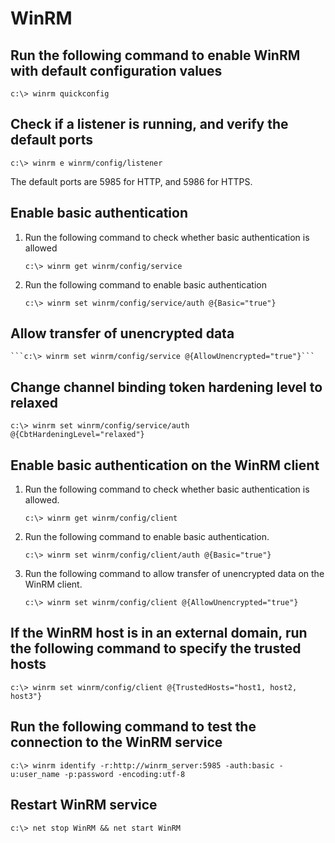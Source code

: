 # WinRM

## Run the following command to enable WinRM with default configuration values

```c:\> winrm quickconfig```

## Check if a listener is running, and verify the default ports

```c:\> winrm e winrm/config/listener```

The default ports are 5985 for HTTP, and 5986 for HTTPS.

## Enable basic authentication

1. Run the following command to check whether basic authentication is allowed

    ```c:\> winrm get winrm/config/service```

2. Run the following command to enable basic authentication

    ```c:\> winrm set winrm/config/service/auth @{Basic="true"}```

## Allow transfer of unencrypted data

    ```c:\> winrm set winrm/config/service @{AllowUnencrypted="true"}```

## Change channel binding token hardening level to relaxed

```c:\> winrm set winrm/config/service/auth @{CbtHardeningLevel="relaxed"}```

## Enable basic authentication on the WinRM client

1. Run the following command to check whether basic authentication is allowed.

    ```c:\> winrm get winrm/config/client```

2. Run the following command to enable basic authentication.

    ```c:\> winrm set winrm/config/client/auth @{Basic="true"}```

3. Run the following command to allow transfer of unencrypted data on the WinRM client.

    ```c:\> winrm set winrm/config/client @{AllowUnencrypted="true"}```

## If the WinRM host is in an external domain, run the following command to specify the trusted hosts

```c:\> winrm set winrm/config/client @{TrustedHosts="host1, host2, host3"}```

## Run the following command to test the connection to the WinRM service

```c:\> winrm identify -r:http://winrm_server:5985 -auth:basic -u:user_name -p:password -encoding:utf-8```

## Restart WinRM service

```c:\> net stop WinRM && net start WinRM```
